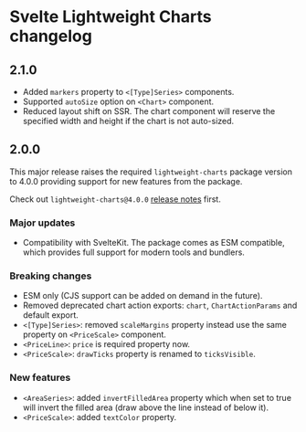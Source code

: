 # Svelte Lightweight Charts changelog

## 2.1.0

- Added `markers` property to `<[Type]Series>` components.
- Supported `autoSize` option on `<Chart>` component.
- Reduced layout shift on SSR. The chart component will reserve the specified width and height if the chart is not auto-sized.

## 2.0.0

This major release raises the required `lightweight-charts` package version to 4.0.0 providing support for new features from the package.

Check out `lightweight-charts@4.0.0` [release notes](https://github.com/tradingview/lightweight-charts/releases/tag/v4.0.0) first.

### Major updates

- Compatibility with SvelteKit. The package comes as ESM compatible, which provides full support for modern tools and bundlers.

### Breaking changes

- ESM only (CJS support can be added on demand in the future).
- Removed deprecated chart action exports: `chart`, `ChartActionParams` and default export.
- `<[Type]Series>`: removed `scaleMargins` property instead use the same property on `<PriceScale>` component.
- `<PriceLine>`: `price` is required property now.
- `<PriceScale>`: `drawTicks` property is renamed to `ticksVisible`.

### New features

- `<AreaSeries>`: added `invertFilledArea` property which when set to true will invert the filled area (draw above the line instead of below it).
- `<PriceScale>`: added `textColor` property.
